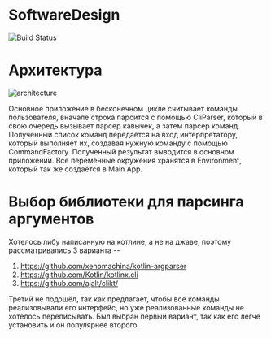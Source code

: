 # SoftwareDesign

[![Build Status](https://travis-ci.org/vladimirrim/SoftwareDesign.svg?branch=hw_1)](https://travis-ci.org/vladimirrim/SoftwareDesign)

# Архитектура

![architecture](https://user-images.githubusercontent.com/22059171/53352048-2b0e8d00-3933-11e9-936e-2ffe43081b83.png)

Основное приложение в бесконечном цикле считывает команды пользователя, вначале строка парсится с помощью CliParser, который в свою очередь вызывает парсер кавычек, а затем парсер команд. Полученный список команд передаётся на вход интерпретатору, который выполняет
их, создавая нужную команду с помощью CommandFactory. Полученный результат выводится в основном приложении. Все переменные окружения хранятся в Environment, который так же создаётся в Main App.


# Выбор библиотеки для парсинга аргументов

Хотелось либу написанную на котлине, а не на джаве, поэтому рассматривались 3 варианта --

1. https://github.com/xenomachina/kotlin-argparser
2. https://github.com/Kotlin/kotlinx.cli
3. https://github.com/ajalt/clikt/

Третий не подошёл, так как предлагает, чтобы все команды реализовывали его интерфейс, но уже реализованные команды не хотелось переписывать. Был выбран первый вариант, так как его легче установить и он популярнее второго.
